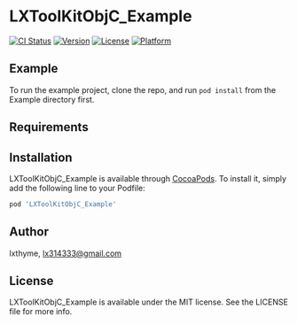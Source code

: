 # LXToolKitObjC_Example

[![CI Status](https://img.shields.io/travis/lxthyme/LXToolKitObjC_Example.svg?style=flat)](https://travis-ci.org/lxthyme/LXToolKitObjC_Example)
[![Version](https://img.shields.io/cocoapods/v/LXToolKitObjC_Example.svg?style=flat)](https://cocoapods.org/pods/LXToolKitObjC_Example)
[![License](https://img.shields.io/cocoapods/l/LXToolKitObjC_Example.svg?style=flat)](https://cocoapods.org/pods/LXToolKitObjC_Example)
[![Platform](https://img.shields.io/cocoapods/p/LXToolKitObjC_Example.svg?style=flat)](https://cocoapods.org/pods/LXToolKitObjC_Example)

## Example

To run the example project, clone the repo, and run `pod install` from the Example directory first.

## Requirements

## Installation

LXToolKitObjC_Example is available through [CocoaPods](https://cocoapods.org). To install
it, simply add the following line to your Podfile:

```ruby
pod 'LXToolKitObjC_Example'
```

## Author

lxthyme, lx314333@gmail.com

## License

LXToolKitObjC_Example is available under the MIT license. See the LICENSE file for more info.
